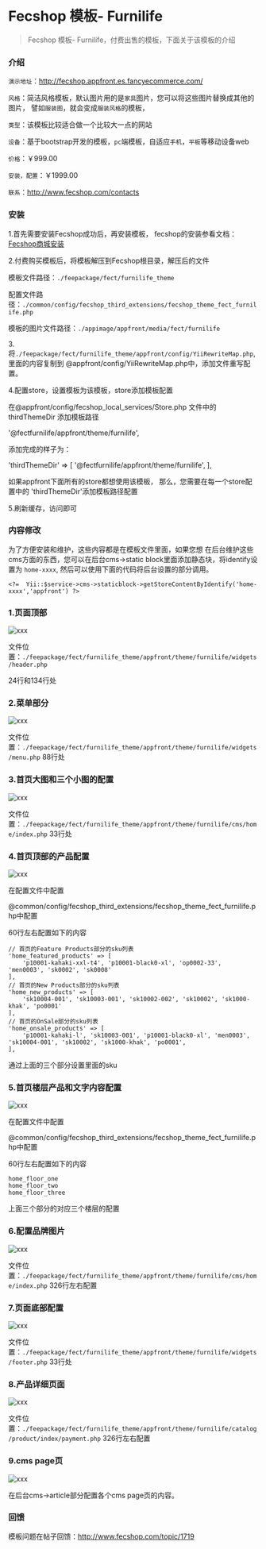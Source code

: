Fecshop 模板- Furnilife
================

> Fecshop 模板- Furnilife，付费出售的模板，下面关于该模板的介绍


### 介绍

`演示地址`：http://fecshop.appfront.es.fancyecommerce.com/

`风格`：简洁风格模板，默认图片用的是`家具`图片，您可以将这些图片替换成其他的图片，
譬如`服装图`，就会变成`服装风格`的模板，

`类型`：该模板比较适合做一个比较大一点的网站

`设备`：基于bootstrap开发的模板，`pc`端模板，自适应`手机`，`平板`等移动设备web

`价格`：￥999.00

`安装，配置`：￥1999.00

`联系`：http://www.fecshop.com/contacts

### 安装

1.首先需要安装Fecshop成功后，再安装模板，
fecshop的安装参看文档：[Fecshop商城安装](http://www.fecshop.com/doc/fecshop-guide/develop/cn-1.0/guide-fecshop-about-hand-install.html)


2.付费购买模板后，将模板解压到Fecshop根目录，解压后的文件

模板文件路径：`./feepackage/fect/furnilife_theme`

配置文件路径：`./common/config/fecshop_third_extensions/fecshop_theme_fect_furnilife.php`

模板的图片文件路径：`./appimage/appfront/media/fect/furnilife`

3.将`./feepackage/fect/furnilife_theme/appfront/config/YiiRewriteMap.php`,里面的内容复制到
@appfront/config/YiiRewriteMap.php中，添加文件重写配置。

4.配置store，设置模板为该模板，store添加模板配置

在@appfront/config/fecshop_local_services/Store.php 文件中的 thirdThemeDir 添加模板路径

'@fectfurnilife/appfront/theme/furnilife',

添加完成的样子为：

'thirdThemeDir'    => [
    '@fectfurnilife/appfront/theme/furnilife',
],

如果appfront下面所有的store都想使用该模板，
那么，您需要在每一个store配置中的 'thirdThemeDir'添加模板路径配置

5.刷新缓存，访问即可



### 内容修改

为了方便安装和维护，这些内容都是在模板文件里面，如果您想
在后台维护这些cms方面的东西，您可以在后台cms->static block里面添加静态块，将identify设置为
`home-xxxx`, 然后可以使用下面的代码将后台设置的部分调用。

```
<?=  Yii::$service->cms->staticblock->getStoreContentByIdentify('home-xxxx','appfront') ?>
```

### 1.页面顶部

![xxx](images/fee/ap_11.jpg)


文件位置：`./feepackage/fect/furnilife_theme/appfront/theme/furnilife/widgets/header.php` 

24行和134行处

### 2.菜单部分

![xxx](images/fee/ap_22.jpg)

文件位置：`./feepackage/fect/furnilife_theme/appfront/theme/furnilife/widgets/menu.php` 88行处

### 3.首页大图和三个小图的配置

![xxx](images/fee/ap_33.jpg)

文件位置：`./feepackage/fect/furnilife_theme/appfront/theme/furnilife/cms/home/index.php` 33行处

### 4.首页顶部的产品配置

![xxx](images/fee/ap_44.jpg)

在配置文件中配置

@common/config/fecshop_third_extensions/fecshop_theme_fect_furnilife.php中配置

60行左右配置如下的内容

```
// 首页的Feature Products部分的sku列表
'home_featured_products' => [
    'p10001-kahaki-xxl-t4', 'p10001-black0-xl', 'op0002-33', 'men0003', 'sk0002', 'sk0008'
],
// 首页的New Products部分的sku列表
'home_new_products' => [
    'sk10004-001', 'sk10003-001', 'sk10002-002', 'sk10002', 'sk1000-khak', 'po0001'
],
// 首页的OnSale部分的sku列表
'home_onsale_products' => [
    'p10001-kahaki-l', 'sk10003-001', 'p10001-black0-xl', 'men0003', 'sk10004-001', 'sk10002', 'sk1000-khak', 'po0001',
],
```

通过上面的三个部分设置里面的sku

### 5.首页楼层产品和文字内容配置

![xxx](images/fee/ap_55.jpg)

在配置文件中配置

@common/config/fecshop_third_extensions/fecshop_theme_fect_furnilife.php中配置

60行左右配置如下的内容

```
home_floor_one
home_floor_two
home_floor_three
```

上面三个部分的对应三个楼层的配置


### 6.配置品牌图片

![xxx](images/fee/ap_66.jpg)

文件位置：`./feepackage/fect/furnilife_theme/appfront/theme/furnilife/cms/home/index.php` 326行左右配置

### 7.页面底部配置

![xxx](images/fee/ap_77.jpg)

文件位置：`./feepackage/fect/furnilife_theme/appfront/theme/furnilife/widgets/footer.php` 33行处

### 8.产品详细页面

![xxx](images/fee/ap_88.jpg)

文件位置：`./feepackage/fect/furnilife_theme/appfront/theme/furnilife/catalog/product/index/payment.php` 326行左右配置


### 9.cms page页

![xxx](images/fee/ap_99.jpg)

在后台cms->article部分配置各个cms page页的内容。

###  回馈

模板问题在帖子回馈：http://www.fecshop.com/topic/1719











